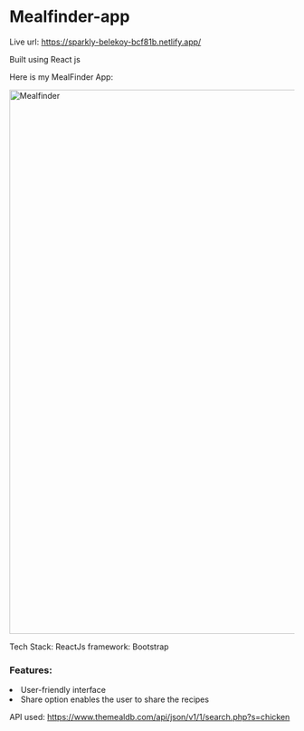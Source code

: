 # Mealfinder-app
Live url: https://sparkly-belekoy-bcf81b.netlify.app/


Built using React js

Here is my MealFinder App:

<img width="960" alt="Mealfinder" src="https://github.com/iamLalitha/Mealfinder-app/assets/130632883/e5f5b096-2ef2-4c52-8afb-242a625866fe">

Tech Stack: ReactJs
framework: Bootstrap

<h3>Features:</h3>
<li>User-friendly interface</li>
<li>Share option enables the user to share the recipes</li>

API used: https://www.themealdb.com/api/json/v1/1/search.php?s=chicken





